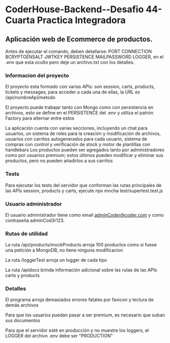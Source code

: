 # CoderHouse-Backend--Desafio 44-Cuarta Practica Integradora
## Aplicación web de Ecommerce de productos.

Antes de ejecutar el comando, deben detallarse: PORT CONNECTION BCRYPTGENSALT JWTKEY PERSISTENCE MAILPASSWORD LOGGER, en el .env que esta oculto pero deje un archivo.txt con los detalles.

### Informacion del proyecto

El proyecto esta formado con varias APIs: son session, carts, products, tickets y messages, para acceder a cada una de ellas, la URL es /api/nombreApi/metodo

El proyecto puede trabajar tanto con Mongo como con persistencia en archivos, esto se define en el PERSISTENCE del .env y utiliza el patrón Factory para alternar entre estos

La aplicación cuenta con varias secciones, incluyendo un chat para usuarios, un sistema de roles para la creación y modificación de archivos, usuarios con carritos autogenerados para cada usuario, sistema de compras con control y verificación de stock y motor de plantillas con handlebars Los productos pueden ser agregados tanto por administradores como por usuarios premium; estos últimos pueden modificar y eliminar sus productos, pero no pueden añadirlos a sus carritos

### Tests
Para ejecutar los tests del servidor que conforman las rutas principales de las APIs session, products y carts, ejecute npx mocha test/supertest.test.js

### Usuario administrador

El usuario administrador tiene como email adminCoder@coder.com y como contraseña adminCod3r123.

### Rutas de utilidad

La ruta /api/products/mockProducts arroja 100 productos como si fuese una petición a MongoDB, no tiene ninguna modificacion

La ruta /loggerTest arroja un logger de cada tipo

La ruta /apidocs brinda información adicional sobre las rutas de las APIs carts y products

### Detalles

El programa arroja demasiados errores fatales por favicon y lectura de demás archivos

Para que los usuarios puedan pasar a ser premium, es necesario que suban sus documentos

Para que el servidor esté en producción y no muestre los loggers, el LOGGER del archivo .env debe ser "PRODUCTION"
